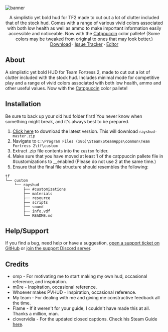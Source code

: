 <!-- TITLE -->
![banner](https://user-images.githubusercontent.com/6818236/124364740-7dea6480-dc11-11eb-88e3-f75e21065dd7.png)
<p align="center">
  <p align="center">
    A simplistic yet bold hud for TF2 made to cut out a lot of clutter included that of the stock hud. Comes with a range of various vivid colors associated with both low health as well as ammo to make important information easily accessible and noticeable. Now with the <a href="https://github.com/catppuccin/catppuccin">Catppuccin</a> color pallete! (Some colors may be tweaked from original to ones that may look better.)
    <br />
    <a href="https://github.com/raysfire/rayshud/archive/master.zip">Download</a>
    ·
    <a href="https://github.com/raysfire/rayshud/issues">Issue Tracker</a>
    ·
    <a href="https://github.com/CriticalFlaw/TF2HUD.Editor/releases/latest">Editor</a>
  </p>
</p>

About
-------

A simplistic yet bold HUD for Team Fortress 2, made to cut out a lot of clutter included with the stock hud. Includes minimal mode for competitive play and a range of vivid colors associated with both low health, ammo and other useful values. Now with the <a href="https://github.com/catppuccin/catppuccin">Catppuccin</a> color pallete!

Installation
--------

Be sure to back up your old hud folder first! You never know when something might break, and it's always best to be prepared.

1. [Click here][download-link] to download the latest version. This will download `rayshud-master.zip`
2. Navigate to `C:\Program Files (x86)\Steam\SteamApps\common\Team Fortress 2\tf\custom`
3. Extract .zip file contents into the `custom` folder.
4. Make sure that you have moved at least 1 of the catppuccin pallete file in #customizations to __enabled (Please do not use 2 at the same time.)
5. Ensure that the final file structure should resembles the following:
```
tf
└── custom
    └── rayshud
        ├── #customizations
        ├── materials
        ├── resource
        ├── scripts
        ├── sound
        ├── info.vdf
        └── README.md
```

Help/Support
--------
If you find a bug, need help or have a suggestion, [open a support ticket on GitHub][issues-link] or [join the support Discord server][discord-link].

Credits
--------

* omp - For motivating me to start making my own hud, occasional reference, and inspiration.
* m0re - Inspiration, occasional reference.
* Whoever makes PVHUD - Inspiration, occasional reference.
* My team - For dealing with me and giving me constructive feedback all the time.
* Flame - If it weren't for your guide, I couldn't have made this at all. Thanks a million, man.
* clovervidia - For the updated closed captions. Check his Steam Guide [here][cc-link].

<!-- LINKS -->
[download-link]: https://github.com/raysfire/rayshud/archive/master.zip
[issues-link]: https://github.com/raysfire/rayshud/issues/new
[discord-link]: https://discord.gg/hTdtK9vBhE
[cc-link]: https://steamcommunity.com/sharedfiles/filedetails/?id=167785751
